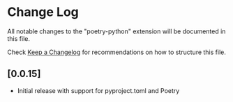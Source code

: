 # Change Log

All notable changes to the "poetry-python" extension will be documented in this file.

Check [Keep a Changelog](http://keepachangelog.com/) for recommendations on how to structure this file.

## [0.0.15]

-   Initial release with support for pyproject.toml and Poetry
